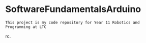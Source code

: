 # SoftwareFundamentalsArduino

    This project is my code repository for Year 11 Robotics and Programming at LTC

rc.